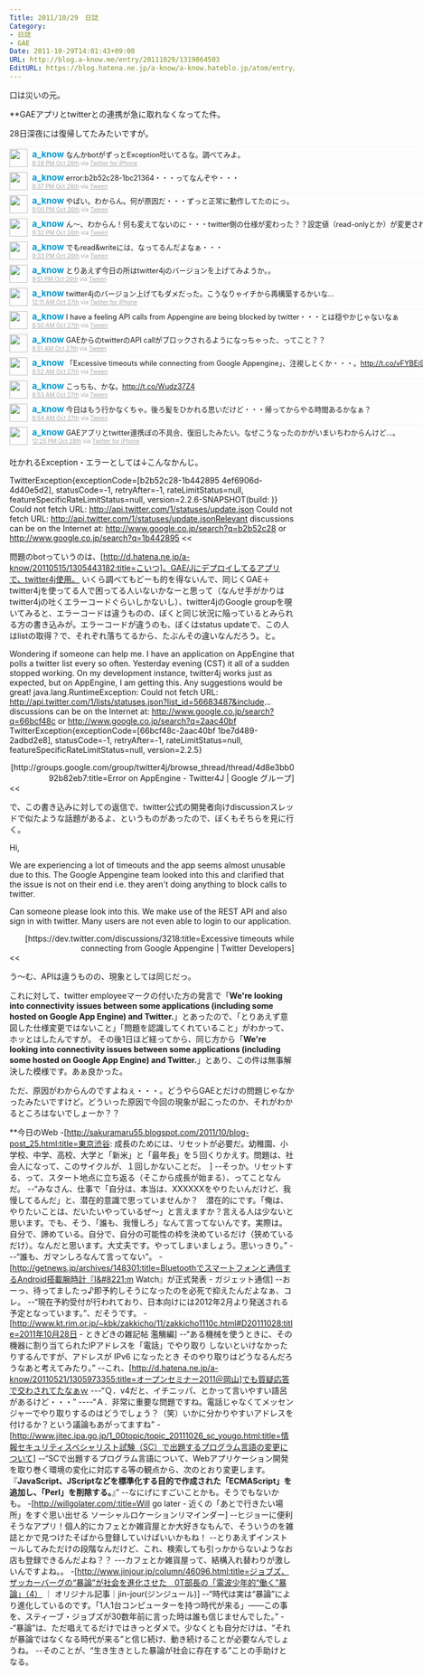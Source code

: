 ```yaml
---
Title: 2011/10/29　日誌
Category:
- 日誌
- GAE
Date: 2011-10-29T14:01:43+09:00
URL: http://blog.a-know.me/entry/20111029/1319864503
EditURL: https://blog.hatena.ne.jp/a-know/a-know.hateblo.jp/atom/entry/12921228815727979410
---
```




口は災いの元。


**GAEアプリとtwitterとの連携が急に取れなくなってた件。

28日深夜には復帰してたみたいですが。


<div align=center>
<ol id="div_table_01" class="matome row2" style="width:800px;text-align:left;border-bottom:1px solid #f5f5f5;list-style-type: none; padding-left: 0px;">
<li class="matome-tweet" style="border-top:1px solid #f5f5f5;min-height:34px;padding:3px 0px;clear:both;">
<div class="matome-icon" style="float:left;margin-right:8px;">
<a href="http://twitter.com/a_know"><img src="//usericons.relucks.org/twitter/a_know" height="32" width="32" style="vertical-align:text-top;border-style:none;"></a>
</div>
<span class="matome-status-body" style="display:block;width:760px;overflow:hidden;margin-left:40px;">
<div class="matome-status-content" style="font-size:0.9em;"><div class="entry-content">
<strong><a href="http://twitter.com/a_know" class="screen-name" style="font-size:1.2em;color:#0099cc;text-decoration: none;">a_know</a></strong> なんかbotがずっとException吐いてるな。調べてみよ。
</div></div>
<div class="matome-status-data" style="font-size:x-small;">
<div class="matome-published timestamp" style="line-height:120%;">
<a class="matome-entry-date" href="http://twitter.com/a_know/status/129157409565450240" style="color:#a9a9a9;">8:28 PM Oct 26th</a> <span class="matome-source" style="color:#a9a9a9;">via <a href="http://twitter.com/#!/download/iphone" style="color:#a9a9a9;" rel="nofollow">Twitter for iPhone</a></span>
</div></div></span></li>
<li class="matome-tweet" style="border-top:1px solid #f5f5f5;min-height:34px;padding:3px 0px;clear:both;">
<div class="matome-icon" style="float:left;margin-right:8px;">
<a href="http://twitter.com/a_know"><img src="//usericons.relucks.org/twitter/a_know" height="32" width="32" style="vertical-align:text-top;border-style:none;"></a>
</div>
<span class="matome-status-body" style="display:block;width:760px;overflow:hidden;margin-left:40px;">
<div class="matome-status-content" style="font-size:0.9em;"><div class="entry-content">
<strong><a href="http://twitter.com/a_know" class="screen-name" style="font-size:1.2em;color:#0099cc;text-decoration: none;">a_know</a></strong> error:b2b52c28-1bc21364・・・ってなんぞや・・・
</div></div>
<div class="matome-status-data" style="font-size:x-small;">
<div class="matome-published timestamp" style="line-height:120%;">
<a class="matome-entry-date" href="http://twitter.com/a_know/status/129159659541114880" style="color:#a9a9a9;">8:37 PM Oct 26th</a> <span class="matome-source" style="color:#a9a9a9;">via <a href="http://sourceforge.jp/projects/tween/wiki/FrontPage" style="color:#a9a9a9;" rel="nofollow">Tween</a></span>
</div></div></span></li>
<li class="matome-tweet" style="border-top:1px solid #f5f5f5;min-height:34px;padding:3px 0px;clear:both;">
<div class="matome-icon" style="float:left;margin-right:8px;">
<a href="http://twitter.com/a_know"><img src="//usericons.relucks.org/twitter/a_know" height="32" width="32" style="vertical-align:text-top;border-style:none;"></a>
</div>
<span class="matome-status-body" style="display:block;width:760px;overflow:hidden;margin-left:40px;">
<div class="matome-status-content" style="font-size:0.9em;"><div class="entry-content">
<strong><a href="http://twitter.com/a_know" class="screen-name" style="font-size:1.2em;color:#0099cc;text-decoration: none;">a_know</a></strong> やばい。わからん。何が原因だ・・・ずっと正常に動作してたのにっ。
</div></div>
<div class="matome-status-data" style="font-size:x-small;">
<div class="matome-published timestamp" style="line-height:120%;">
<a class="matome-entry-date" href="http://twitter.com/a_know/status/129165538520858624" style="color:#a9a9a9;">9:00 PM Oct 26th</a> <span class="matome-source" style="color:#a9a9a9;">via <a href="http://sourceforge.jp/projects/tween/wiki/FrontPage" style="color:#a9a9a9;" rel="nofollow">Tween</a></span>
</div></div></span></li>
<li class="matome-tweet" style="border-top:1px solid #f5f5f5;min-height:34px;padding:3px 0px;clear:both;">
<div class="matome-icon" style="float:left;margin-right:8px;">
<a href="http://twitter.com/a_know"><img src="//usericons.relucks.org/twitter/a_know" height="32" width="32" style="vertical-align:text-top;border-style:none;"></a>
</div>
<span class="matome-status-body" style="display:block;width:760px;overflow:hidden;margin-left:40px;">
<div class="matome-status-content" style="font-size:0.9em;"><div class="entry-content">
<strong><a href="http://twitter.com/a_know" class="screen-name" style="font-size:1.2em;color:#0099cc;text-decoration: none;">a_know</a></strong> ん〜、わからん！何も変えてないのに・・・twitter側の仕様が変わった？？設定値（read-onlyとか）が変更された？
</div></div>
<div class="matome-status-data" style="font-size:x-small;">
<div class="matome-published timestamp" style="line-height:120%;">
<a class="matome-entry-date" href="http://twitter.com/a_know/status/129173619959017472" style="color:#a9a9a9;">9:32 PM Oct 26th</a> <span class="matome-source" style="color:#a9a9a9;">via <a href="http://sourceforge.jp/projects/tween/wiki/FrontPage" style="color:#a9a9a9;" rel="nofollow">Tween</a></span>
</div></div></span></li>
<li class="matome-tweet" style="border-top:1px solid #f5f5f5;min-height:34px;padding:3px 0px;clear:both;">
<div class="matome-icon" style="float:left;margin-right:8px;">
<a href="http://twitter.com/a_know"><img src="//usericons.relucks.org/twitter/a_know" height="32" width="32" style="vertical-align:text-top;border-style:none;"></a>
</div>
<span class="matome-status-body" style="display:block;width:760px;overflow:hidden;margin-left:40px;">
<div class="matome-status-content" style="font-size:0.9em;"><div class="entry-content">
<strong><a href="http://twitter.com/a_know" class="screen-name" style="font-size:1.2em;color:#0099cc;text-decoration: none;">a_know</a></strong> でもread&amp;writeには、なってるんだよなぁ・・・
</div></div>
<div class="matome-status-data" style="font-size:x-small;">
<div class="matome-published timestamp" style="line-height:120%;">
<a class="matome-entry-date" href="http://twitter.com/a_know/status/129173687327924225" style="color:#a9a9a9;">9:33 PM Oct 26th</a> <span class="matome-source" style="color:#a9a9a9;">via <a href="http://sourceforge.jp/projects/tween/wiki/FrontPage" style="color:#a9a9a9;" rel="nofollow">Tween</a></span>
</div></div></span></li>
<li class="matome-tweet" style="border-top:1px solid #f5f5f5;min-height:34px;padding:3px 0px;clear:both;">
<div class="matome-icon" style="float:left;margin-right:8px;">
<a href="http://twitter.com/a_know"><img src="//usericons.relucks.org/twitter/a_know" height="32" width="32" style="vertical-align:text-top;border-style:none;"></a>
</div>
<span class="matome-status-body" style="display:block;width:760px;overflow:hidden;margin-left:40px;">
<div class="matome-status-content" style="font-size:0.9em;"><div class="entry-content">
<strong><a href="http://twitter.com/a_know" class="screen-name" style="font-size:1.2em;color:#0099cc;text-decoration: none;">a_know</a></strong> とりあえず今日の所はtwitter4jのバージョンを上げてみようか。。
</div></div>
<div class="matome-status-data" style="font-size:x-small;">
<div class="matome-published timestamp" style="line-height:120%;">
<a class="matome-entry-date" href="http://twitter.com/a_know/status/129178231147470848" style="color:#a9a9a9;">9:51 PM Oct 26th</a> <span class="matome-source" style="color:#a9a9a9;">via <a href="http://sourceforge.jp/projects/tween/wiki/FrontPage" style="color:#a9a9a9;" rel="nofollow">Tween</a></span>
</div></div></span></li>
<li class="matome-tweet" style="border-top:1px solid #f5f5f5;min-height:34px;padding:3px 0px;clear:both;">
<div class="matome-icon" style="float:left;margin-right:8px;">
<a href="http://twitter.com/a_know"><img src="//usericons.relucks.org/twitter/a_know" height="32" width="32" style="vertical-align:text-top;border-style:none;"></a>
</div>
<span class="matome-status-body" style="display:block;width:760px;overflow:hidden;margin-left:40px;">
<div class="matome-status-content" style="font-size:0.9em;"><div class="entry-content">
<strong><a href="http://twitter.com/a_know" class="screen-name" style="font-size:1.2em;color:#0099cc;text-decoration: none;">a_know</a></strong> twitter4jのバージョン上げてもダメだった。こうなりゃイチから再構築するかいな…
</div></div>
<div class="matome-status-data" style="font-size:x-small;">
<div class="matome-published timestamp" style="line-height:120%;">
<a class="matome-entry-date" href="http://twitter.com/a_know/status/129213473254154242" style="color:#a9a9a9;">12:11 AM Oct 27th</a> <span class="matome-source" style="color:#a9a9a9;">via <a href="http://twitter.com/#!/download/iphone" style="color:#a9a9a9;" rel="nofollow">Twitter for iPhone</a></span>
</div></div></span></li>
<li class="matome-tweet" style="border-top:1px solid #f5f5f5;min-height:34px;padding:3px 0px;clear:both;">
<div class="matome-icon" style="float:left;margin-right:8px;">
<a href="http://twitter.com/a_know"><img src="//usericons.relucks.org/twitter/a_know" height="32" width="32" style="vertical-align:text-top;border-style:none;"></a>
</div>
<span class="matome-status-body" style="display:block;width:760px;overflow:hidden;margin-left:40px;">
<div class="matome-status-content" style="font-size:0.9em;"><div class="entry-content">
<strong><a href="http://twitter.com/a_know" class="screen-name" style="font-size:1.2em;color:#0099cc;text-decoration: none;">a_know</a></strong> I have a feeling API calls from Appengine are being blocked by twitter・・・とは穏やかじゃないなぁ
</div></div>
<div class="matome-status-data" style="font-size:x-small;">
<div class="matome-published timestamp" style="line-height:120%;">
<a class="matome-entry-date" href="http://twitter.com/a_know/status/129344262545485824" style="color:#a9a9a9;">8:50 AM Oct 27th</a> <span class="matome-source" style="color:#a9a9a9;">via <a href="http://sourceforge.jp/projects/tween/wiki/FrontPage" style="color:#a9a9a9;" rel="nofollow">Tween</a></span>
</div></div></span></li>
<li class="matome-tweet" style="border-top:1px solid #f5f5f5;min-height:34px;padding:3px 0px;clear:both;">
<div class="matome-icon" style="float:left;margin-right:8px;">
<a href="http://twitter.com/a_know"><img src="//usericons.relucks.org/twitter/a_know" height="32" width="32" style="vertical-align:text-top;border-style:none;"></a>
</div>
<span class="matome-status-body" style="display:block;width:760px;overflow:hidden;margin-left:40px;">
<div class="matome-status-content" style="font-size:0.9em;"><div class="entry-content">
<strong><a href="http://twitter.com/a_know" class="screen-name" style="font-size:1.2em;color:#0099cc;text-decoration: none;">a_know</a></strong> GAEからのtwitterのAPI callがブロックされるようになっちゃった、ってこと？？
</div></div>
<div class="matome-status-data" style="font-size:x-small;">
<div class="matome-published timestamp" style="line-height:120%;">
<a class="matome-entry-date" href="http://twitter.com/a_know/status/129344491801948160" style="color:#a9a9a9;">8:51 AM Oct 27th</a> <span class="matome-source" style="color:#a9a9a9;">via <a href="http://sourceforge.jp/projects/tween/wiki/FrontPage" style="color:#a9a9a9;" rel="nofollow">Tween</a></span>
</div></div></span></li>
<li class="matome-tweet" style="border-top:1px solid #f5f5f5;min-height:34px;padding:3px 0px;clear:both;">
<div class="matome-icon" style="float:left;margin-right:8px;">
<a href="http://twitter.com/a_know"><img src="//usericons.relucks.org/twitter/a_know" height="32" width="32" style="vertical-align:text-top;border-style:none;"></a>
</div>
<span class="matome-status-body" style="display:block;width:760px;overflow:hidden;margin-left:40px;">
<div class="matome-status-content" style="font-size:0.9em;"><div class="entry-content">
<strong><a href="http://twitter.com/a_know" class="screen-name" style="font-size:1.2em;color:#0099cc;text-decoration: none;">a_know</a></strong> 「Excessive timeouts while connecting from Google Appengine」、注視しとくか・・・。<a href="http://t.co/vFYBEi9H" target="_blank">http://t.co/vFYBEi9H</a>
</div></div>
<div class="matome-status-data" style="font-size:x-small;">
<div class="matome-published timestamp" style="line-height:120%;">
<a class="matome-entry-date" href="http://twitter.com/a_know/status/129344762594598912" style="color:#a9a9a9;">8:52 AM Oct 27th</a> <span class="matome-source" style="color:#a9a9a9;">via <a href="http://sourceforge.jp/projects/tween/wiki/FrontPage" style="color:#a9a9a9;" rel="nofollow">Tween</a></span>
</div></div></span></li>
<li class="matome-tweet" style="border-top:1px solid #f5f5f5;min-height:34px;padding:3px 0px;clear:both;">
<div class="matome-icon" style="float:left;margin-right:8px;">
<a href="http://twitter.com/a_know"><img src="//usericons.relucks.org/twitter/a_know" height="32" width="32" style="vertical-align:text-top;border-style:none;"></a>
</div>
<span class="matome-status-body" style="display:block;width:760px;overflow:hidden;margin-left:40px;">
<div class="matome-status-content" style="font-size:0.9em;"><div class="entry-content">
<strong><a href="http://twitter.com/a_know" class="screen-name" style="font-size:1.2em;color:#0099cc;text-decoration: none;">a_know</a></strong> こっちも、かな。<a href="http://t.co/Wudz37Z4" target="_blank">http://t.co/Wudz37Z4</a>
</div></div>
<div class="matome-status-data" style="font-size:x-small;">
<div class="matome-published timestamp" style="line-height:120%;">
<a class="matome-entry-date" href="http://twitter.com/a_know/status/129344944530923521" style="color:#a9a9a9;">8:53 AM Oct 27th</a> <span class="matome-source" style="color:#a9a9a9;">via <a href="http://sourceforge.jp/projects/tween/wiki/FrontPage" style="color:#a9a9a9;" rel="nofollow">Tween</a></span>
</div></div></span></li>
<li class="matome-tweet" style="border-top:1px solid #f5f5f5;min-height:34px;padding:3px 0px;clear:both;">
<div class="matome-icon" style="float:left;margin-right:8px;">
<a href="http://twitter.com/a_know"><img src="//usericons.relucks.org/twitter/a_know" height="32" width="32" style="vertical-align:text-top;border-style:none;"></a>
</div>
<span class="matome-status-body" style="display:block;width:760px;overflow:hidden;margin-left:40px;">
<div class="matome-status-content" style="font-size:0.9em;"><div class="entry-content">
<strong><a href="http://twitter.com/a_know" class="screen-name" style="font-size:1.2em;color:#0099cc;text-decoration: none;">a_know</a></strong> 今日はもう行かなくちゃ。後ろ髪をひかれる思いだけど・・・帰ってからやる時間あるかなぁ？
</div></div>
<div class="matome-status-data" style="font-size:x-small;">
<div class="matome-published timestamp" style="line-height:120%;">
<a class="matome-entry-date" href="http://twitter.com/a_know/status/129345175238623233" style="color:#a9a9a9;">8:54 AM Oct 27th</a> <span class="matome-source" style="color:#a9a9a9;">via <a href="http://sourceforge.jp/projects/tween/wiki/FrontPage" style="color:#a9a9a9;" rel="nofollow">Tween</a></span>
</div></div></span></li>
<li class="matome-tweet" style="border-top:1px solid #f5f5f5;min-height:34px;padding:3px 0px;clear:both;">
<div class="matome-icon" style="float:left;margin-right:8px;">
<a href="http://twitter.com/a_know"><img src="//usericons.relucks.org/twitter/a_know" height="32" width="32" style="vertical-align:text-top;border-style:none;"></a>
</div>
<span class="matome-status-body" style="display:block;width:760px;overflow:hidden;margin-left:40px;">
<div class="matome-status-content" style="font-size:0.9em;"><div class="entry-content">
<strong><a href="http://twitter.com/a_know" class="screen-name" style="font-size:1.2em;color:#0099cc;text-decoration: none;">a_know</a></strong> GAEアプリとtwitter連携ぼの不具合、復旧したみたい。なぜこうなったのかがいまいちわからんけど…。
</div></div>
<div class="matome-status-data" style="font-size:x-small;">
<div class="matome-published timestamp" style="line-height:120%;">
<a class="matome-entry-date" href="http://twitter.com/a_know/status/129760625902620672" style="color:#a9a9a9;">12:25 PM Oct 28th</a> <span class="matome-source" style="color:#a9a9a9;">via <a href="http://twitter.com/#!/download/iphone" style="color:#a9a9a9;" rel="nofollow">Twitter for iPhone</a></span>
</div></div></span></li>
</ol></div>


吐かれるException・エラーとしては↓こんなかんじ。

>>
TwitterException{exceptionCode=[b2b52c28-1b442895 4ef6906d-4d40e5d2], statusCode=-1, retryAfter=-1, rateLimitStatus=null, featureSpecificRateLimitStatus=null, version=2.2.6-SNAPSHOT(build: )}
Could not fetch URL: http://api.twitter.com/1/statuses/update.json
Could not fetch URL: http://api.twitter.com/1/statuses/update.jsonRelevant
discussions can be on the Internet at:
       http://www.google.co.jp/search?q=b2b52c28 or
       http://www.google.co.jp/search?q=1b442895
<<


問題のbotっていうのは、[http://d.hatena.ne.jp/a-know/20110515/1305443182:title=こいつ]。GAE/Jにデプロイしてるアプリで、twitter4j使用。
いくら調べてもどーも的を得ないんで、同じくGAE＋twitter4jを使ってる人で困ってる人いないかなーと思って（なんせ手がかりはtwitter4jの吐くエラーコードぐらいしかないし）、twitter4jのGoogle groupを覗いてみると、エラーコードは違うものの、ぼくと同じ状況に陥っているとみられる方の書き込みが。エラーコードが違うのも、ぼくはstatus updateで、この人はlistの取得？で、それぞれ落ちてるから、たぶんその違いなんだろう。と。


>>
Wondering if someone can help me.  I have an application on AppEngine 
that polls a twitter list every so often.  Yesterday evening (CST) it 
all of a sudden stopped working.  On my development instance, 
twitter4j works just as expected, but on AppEngine, I am getting 
this.  Any suggestions would be great! 
java.lang.RuntimeException: Could not fetch URL: 
http://api.twitter.com/1/lists/statuses.json?list_id=56683487&include... 
discussions can be on the Internet at: 
        http://www.google.co.jp/search?q=66bcf48c or 
        http://www.google.co.jp/search?q=2aac40bf 
TwitterException{exceptionCode=[66bcf48c-2aac40bf 1be7d489-2adbd2e8], 
statusCode=-1, retryAfter=-1, rateLimitStatus=null, 
featureSpecificRateLimitStatus=null, version=2.2.5} 
<div align=right>[http://groups.google.com/group/twitter4j/browse_thread/thread/4d8e3bb092b82eb7:title=Error on AppEngine - Twitter4J | Google グループ]</div>
<<


で、この書き込みに対しての返信で、twitter公式の開発者向けdiscussionスレッドで似たような話題があるよ、というものがあったので、ぼくもそちらを見に行く。


>>
Hi,

We are experiencing a lot of timeouts and the app seems almost unusable due to this. The Google Appengine team looked into this and clarified that the issue is not on their end i.e. they aren't doing anything to block calls to twitter.

Can someone please look into this. We make use of the REST API and also sign in with twitter. Many users are not even able to login to our application.
<div align=right>[https://dev.twitter.com/discussions/3218:title=Excessive timeouts while connecting from Google Appengine | Twitter Developers]</div>
<<


う〜む、APIは違うものの、現象としては同じだっ。

これに対して、twitter employeeマークの付いた方の発言で「<span class="deco" style="font-weight:bold;">We're looking into connectivity issues between some applications (including some hosted on Google App Engine) and Twitter.</span>」とあったので、「とりあえず意図した仕様変更ではないこと」「問題を認識してくれていること」がわかって、ホッとはしたんですが。
その後1日ほど経ってから、同じ方から「<span class="deco" style="font-weight:bold;">We're looking into connectivity issues between some applications (including some hosted on Google App Engine) and Twitter.</span>」とあり、この件は無事解決した模様です。あぁ良かった。

ただ、原因がわからんのですよねぇ・・・。どうやらGAEとだけの問題じゃなかったみたいですけど。どういった原因で今回の現象が起こったのか、それがわかるところはないでしょーか？？



**今日のWeb
-[http://sakuramaru55.blogspot.com/2011/10/blog-post_25.html:title=東京渋谷: 成長のためには&#12289;リセットが必要だ&#12290;幼稚園&#12289;小学校&#12289;中学&#12289;高校&#12289;大学と&#12300;新米&#12301;と&#12300;最年長&#12301;を５回くりかえす&#12290;問題は&#12289;社会人になって&#12289;このサイクルが&#12289;１回しかないことだ&#12290;　]
--そっか。リセットする、って、スタート地点に立ち返る（そこから成長が始まる）、ってことなんだ。
--“みなさん、仕事で「自分は、本当は、XXXXXXをやりたいんだけど、我慢してるんだ」と、潜在的意識で思っていませんか？　潜在的にです。「俺は、やりたいことは、だいたいやっているぜ〜」と言えますか？言える人は少ないと思います。でも、そう、「誰も、我慢しろ」なんて言ってないんです。実際は。自分で、諦めている。自分で、自分の可能性の枠を決めているだけ（狭めているだけ）。なんだと思います。大丈夫です。やってしまいましょう。思いっきり。”
---“誰も、ガマンしろなんて言ってない”。
-[http://getnews.jp/archives/148301:title=Bluetoothでスマートフォンと通信するAndroid搭載腕時計『I&#8221;m Watch』が正式発表 - ガジェット通信]
--おーっ、待ってましたっ♪即予約しそうになったのを必死で抑えたんだよなぁ、コレ。
--“現在予約受付が行われており、日本向けには2012年2月より発送される予定となっています。”、だそうです。
-[http://www.kt.rim.or.jp/~kbk/zakkicho/11/zakkicho1110c.html#D20111028:title=2011年10月28日 - ときどきの雑記帖 濫觴編]
--“ある機械を使うときに、その機器に割り当てられたIPアドレスを「電話」でやり取り しないといけなかったりするんですが、アドレスが IPv6 になったとき そのやり取りはどうなるんだろうなあと考えてみたり。”
--これ、[http://d.hatena.ne.jp/a-know/20110521/1305973355:title=オープンセミナー2011＠岡山]でも質疑応答で交わされてたなぁｗ
---“Ｑ．v4だと、イチニッパ、とかって言いやすい語呂があるけど・・・”
----“Ａ．非常に重要な問題ですね。電話じゃなくてメッセンジャーでやり取りするのはどうでしょう？（笑）いかに分かりやすいアドレスを付けるか？という議論もあがってますね”
-[http://www.jitec.ipa.go.jp/1_00topic/topic_20111026_sc_yougo.html:title=情報セキュリティスペシャリスト試験（SC）で出題するプログラム言語の変更について]
--“SCで出題するプログラム言語について、Webアプリケーション開発を取り巻く環境の変化に対応する等の観点から、次のとおり変更します。 『<span class="deco" style="font-weight:bold;">JavaScript、JScriptなどを標準化する目的で作成された「ECMAScript」を追加し、「Perl」を削除する。</span>』”
--なにげにすごいことかも。そうでもないかも。
-[http://willgolater.com/:title=Will go later - 近くの「あとで行きたい場所」をすぐ思い出せる ソーシャルロケーションリマインダー]
--ヒジョーに便利そうなアプリ！個人的にカフェとか雑貨屋とか大好きなもんで、そういうのを雑誌とかで見つけたそばから登録していけばいいかもね！
--とりあえずインストールしてみただけの段階なんだけど、これ、検索しても引っかからないようなお店も登録できるんだよね？？
---カフェとか雑貨屋って、結構入れ替わりが激しいんですよね。。
-[http://www.jinjour.jp/column/46096.html:title=ジョブズ、ザッカーバーグの“暴論”が社会を進化させた　0T部長の「電波少年的“働く”暴論」（4）   ｜ オリジナル記事｜jin-jour(ジンジュール)]
--“時代は実は“暴論”により進化しているのです。「1人1台コンピューターを持つ時代が来る」――この事を、スティーブ・ジョブズが30数年前に言った時は誰も信じませんでした。”
--“暴論”は、ただ唱えてるだけではきっとダメで。少なくとも自分だけは、“それが暴論ではなくなる時代が来る”と信じ続け、動き続けることが必要なんでしょうね。
--そのことが、“生き生きとした暴論が社会に存在する”ことの手助けとなる。
